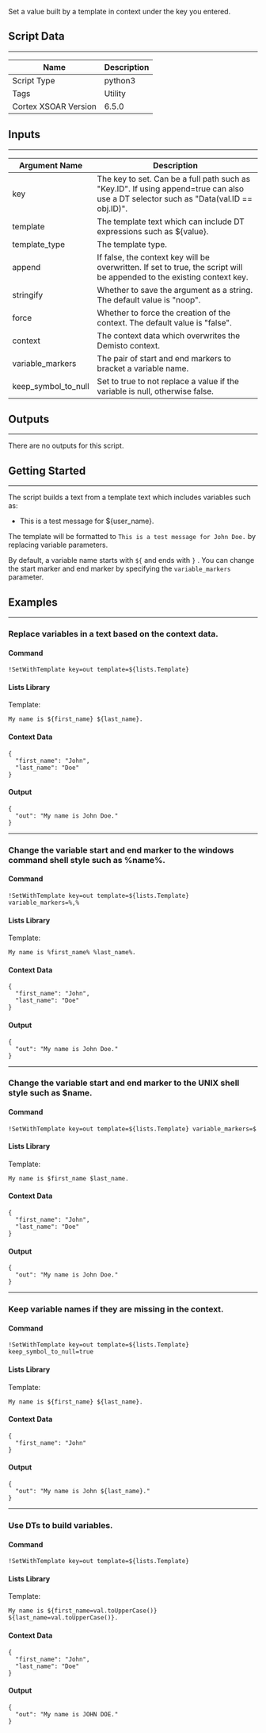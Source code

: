 Set a value built by a template in context under the key you entered.

## Script Data

---

| **Name** | **Description** |
| --- | --- |
| Script Type | python3 |
| Tags | Utility |
| Cortex XSOAR Version | 6.5.0 |

## Inputs

---

| **Argument Name** | **Description** |
| --- | --- |
| key | The key to set. Can be a full path such as "Key.ID". If using append=true can also use a DT selector such as "Data\(val.ID == obj.ID\)". |
| template | The template text which can include DT expressions such as $\{value\}. |
| template_type | The template type. |
| append | If false, the context key will be overwritten. If set to true, the script will be appended to the existing context key. |
| stringify | Whether to save the argument as a string. The default value is "noop". |
| force | Whether to force the creation of the context. The default value is "false". |
| context | The context data which overwrites the Demisto context. |
| variable_markers | The pair of start and end markers to bracket a variable name. |
| keep_symbol_to_null | Set to true to not replace a value if the variable is null, otherwise false. |

## Outputs

---
There are no outputs for this script.

## Getting Started

---
The script builds a text from a template text which includes variables such as:

- This is a test message for ${user_name}.

The template will be formatted to `This is a test message for John Doe.` by replacing variable parameters.

By default, a variable name starts with `${` and ends with `}` . You can change the start marker and end marker by specifying the `variable_markers` parameter.

## Examples

---

### Replace variables in a text based on the context data.

#### Command

```
!SetWithTemplate key=out template=${lists.Template}
```

#### Lists Library

Template:

```
My name is ${first_name} ${last_name}.
```

#### Context Data

```
{
  "first_name": "John",
  "last_name": "Doe"
}
```

#### Output

```
{
  "out": "My name is John Doe."
}
```

---

### Change the variable start and end marker to the windows command shell style such as %name%.

#### Command

```
!SetWithTemplate key=out template=${lists.Template} variable_markers=%,%
```

#### Lists Library

Template:

```
My name is %first_name% %last_name%.
```

#### Context Data

```
{
  "first_name": "John",
  "last_name": "Doe"
}
```

#### Output

```
{
  "out": "My name is John Doe."
}
```

---

### Change the variable start and end marker to the UNIX shell style such as $name.

#### Command

```
!SetWithTemplate key=out template=${lists.Template} variable_markers=$
```

#### Lists Library

Template:

```
My name is $first_name $last_name.
```

#### Context Data

```
{
  "first_name": "John",
  "last_name": "Doe"
}
```

#### Output

```
{
  "out": "My name is John Doe."
}
```

---

### Keep variable names if they are missing in the context.

#### Command

```
!SetWithTemplate key=out template=${lists.Template} keep_symbol_to_null=true
```

#### Lists Library

Template:

```
My name is ${first_name} ${last_name}.
```

#### Context Data

```
{
  "first_name": "John"
}
```

#### Output

```
{
  "out": "My name is John ${last_name}."
}
```

---

### Use DTs to build variables.

#### Command

```
!SetWithTemplate key=out template=${lists.Template}
```

#### Lists Library

Template:

```
My name is ${first_name=val.toUpperCase()} ${last_name=val.toUpperCase()}.
```

#### Context Data

```
{
  "first_name": "John",
  "last_name": "Doe"
}
```

#### Output

```
{
  "out": "My name is JOHN DOE."
}
```
